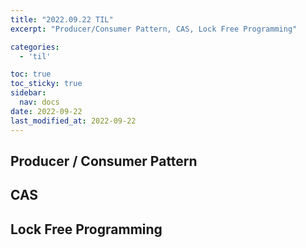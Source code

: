 ```yaml
---
title: "2022.09.22 TIL"
excerpt: "Producer/Consumer Pattern, CAS, Lock Free Programming"

categories:
  - 'til'

toc: true
toc_sticky: true
sidebar:
  nav: docs
date: 2022-09-22
last_modified_at: 2022-09-22
---
```


## Producer / Consumer Pattern 

## CAS 

## Lock Free Programming 